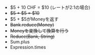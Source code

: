  - $5 + 10 CHF = $10 (レートが2:1の場合)
 - ~~$5 + $5 = $10~~
 - $5 + $5がMoneyを返す  
 - ~~Bank.reduce(Money)~~
 - ~~Moneyを変換して換算を行う~~
 - ~~Reduce(Bank, String)~~
 - Sum.plus
 - Expression.times
